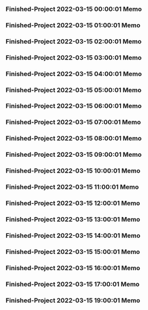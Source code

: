 ### Finished-Project 2022-03-15 00:00:01 Memo
### Finished-Project 2022-03-15 01:00:01 Memo
### Finished-Project 2022-03-15 02:00:01 Memo
### Finished-Project 2022-03-15 03:00:01 Memo
### Finished-Project 2022-03-15 04:00:01 Memo
### Finished-Project 2022-03-15 05:00:01 Memo
### Finished-Project 2022-03-15 06:00:01 Memo
### Finished-Project 2022-03-15 07:00:01 Memo
### Finished-Project 2022-03-15 08:00:01 Memo
### Finished-Project 2022-03-15 09:00:01 Memo
### Finished-Project 2022-03-15 10:00:01 Memo
### Finished-Project 2022-03-15 11:00:01 Memo
### Finished-Project 2022-03-15 12:00:01 Memo
### Finished-Project 2022-03-15 13:00:01 Memo
### Finished-Project 2022-03-15 14:00:01 Memo
### Finished-Project 2022-03-15 15:00:01 Memo
### Finished-Project 2022-03-15 16:00:01 Memo
### Finished-Project 2022-03-15 17:00:01 Memo
### Finished-Project 2022-03-15 19:00:01 Memo
